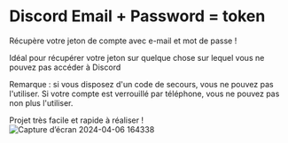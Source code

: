 # Discord Email + Password = token

Récupère votre jeton de compte avec e-mail et mot de passe !

Idéal pour récupérer votre jeton sur quelque chose sur lequel vous ne pouvez pas accéder à Discord

Remarque : si vous disposez d'un code de secours, vous ne pouvez pas l'utiliser. Si votre compte est verrouillé par téléphone, vous ne pouvez pas non plus l'utiliser.

Projet très facile et rapide à réaliser !
![Capture d’écran 2024-04-06 164338](https://github.com/IWcommunityFR/Discord-Email-Password-token/assets/158751385/29c09745-018f-4b33-adc5-8fe928463e24)
